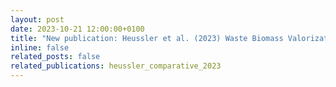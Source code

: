 ```yaml
---
layout: post
date: 2023-10-21 12:00:00+0100
title: "New publication: Heussler et al. (2023) Waste Biomass Valorization"
inline: false
related_posts: false
related_publications: heussler_comparative_2023
---
```



